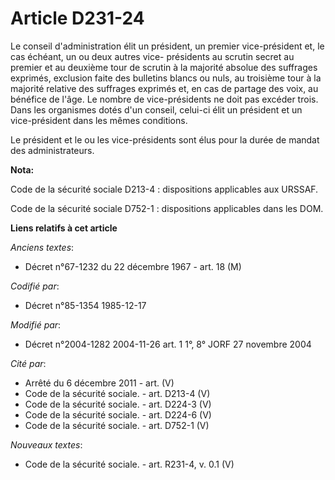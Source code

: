 # Article D231-24

Le conseil d'administration élit un président, un premier vice-président et, le cas échéant, un ou deux autres vice-
présidents au scrutin secret au premier et au deuxième tour de scrutin à la majorité absolue des suffrages exprimés,
exclusion faite des bulletins blancs ou nuls, au troisième tour à la majorité relative des suffrages exprimés et, en cas de
partage des voix, au bénéfice de l'âge. Le nombre de vice-présidents ne doit pas excéder trois. Dans les organismes dotés
d'un conseil, celui-ci élit un président et un vice-président dans les mêmes conditions.

Le président et le ou les vice-présidents sont élus pour la durée de mandat des administrateurs.

**Nota:**

Code de la sécurité sociale D213-4 : dispositions applicables aux URSSAF. 

Code de la sécurité sociale D752-1 : dispositions applicables dans les DOM.

**Liens relatifs à cet article**

_Anciens textes_:

  - Décret n°67-1232 du 22 décembre 1967 - art. 18 (M)

_Codifié par_:

  - Décret n°85-1354 1985-12-17

_Modifié par_:

  - Décret n°2004-1282 2004-11-26 art. 1 1°, 8° JORF 27 novembre 2004

_Cité par_:

  - Arrêté du 6 décembre 2011 - art. (V)
  - Code de la sécurité sociale. - art. D213-4 (V)
  - Code de la sécurité sociale. - art. D224-3 (V)
  - Code de la sécurité sociale. - art. D224-6 (V)
  - Code de la sécurité sociale. - art. D752-1 (V)

_Nouveaux textes_:

  - Code de la sécurité sociale. - art. R231-4, v. 0.1 (V)
